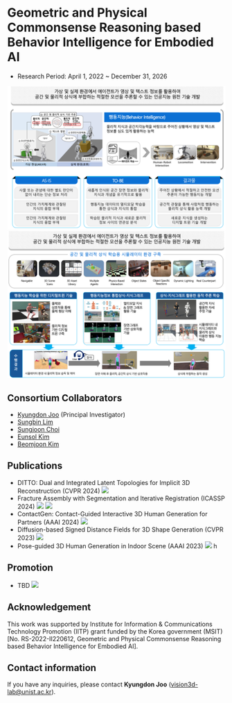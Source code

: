 # Geometric and Physical Commonsense Reasoning based Behavior Intelligence for Embodied AI 
- Research Period: April 1, 2022 ~ December 31, 2026

<img src="../src/Teaser1.png"/>
<img src="../src/Teaser2.png"/>

## Consortium Collaborators
- [Kyungdon Joo](https://unist.info/) (Principal Investigator)
- [Sungbin Lim](https://www.sungbin-lim.net/)
- [Sungjoon Choi](https://sites.google.com/view/sungjoon-choi/home)
- [Eunsol Kim](http://hyumllab.hanyang.ac.kr/)
- [Beomjoon Kim](https://beomjoonkim.github.io/)


## Publications
- DITTO: Dual and Integrated Latent Topologies for Implicit 3D Reconstruction (CVPR 2024) <a href="https://arxiv.org/abs/2403.05005" target="_blank"><img src="https://img.shields.io/badge/link-blue"/></a>
- Fracture Assembly with Segmentation and Iterative Registration (ICASSP 2024) <a href="[https://openaccess.thecvf.com/content/CVPR2023/html/Shim_Diffusion-Based_Signed_Distance_Fields_for_3D_Shape_Generation_CVPR_2023_paper.html](https://ieeexplore.ieee.org/abstract/document/10447659)" target="_blank"><img src="https://img.shields.io/badge/link-blue"/></a> <a href="ttps://github.com/CommonSense-based-Behavior-Intelligence/FRASIER" target="_blank"><img src="https://img.shields.io/badge/code-gray"/></a> 
- ContactGen: Contact-Guided Interactive 3D Human Generation for Partners (AAAI 2024) <a href="[https://openaccess.thecvf.com/content/CVPR2023/html/Shim_Diffusion-Based_Signed_Distance_Fields_for_3D_Shape_Generation_CVPR_2023_paper.html](https://arxiv.org/abs/2401.17212)" target="_blank"><img src="https://img.shields.io/badge/link-blue"/></a>
- Diffusion-based Signed Distance Fields for 3D Shape Generation (CVPR 2023) <a href="https://openaccess.thecvf.com/content/CVPR2023/html/Shim_Diffusion-Based_Signed_Distance_Fields_for_3D_Shape_Generation_CVPR_2023_paper.html" target="_blank"><img src="https://img.shields.io/badge/link-blue"/></a>
- Pose-guided 3D Human Generation in Indoor Scene (AAAI 2023) <a href="https://ojs.aaai.org/index.php/AAAI/article/view/25195" target="_blank"><img src="https://img.shields.io/badge/link-blue"/></a> h


## Promotion
- TBD <a href="https://ojs.aaai.org/index.php/AAAI/article/view/25195" target="_blank"><img src="https://img.shields.io/badge/link-blue"/></a>

## Acknowledgement
This work was supported by Institute for Information & Communications Technology Promotion (IITP) grant funded by the Korea government (MSIT) [No. RS-2022-II220612, Geometric and Physical Commonsense Reasoning based Behavior Intelligence for Embodied AI].

## Contact information
If you have any inquiries, please contact **Kyungdon Joo** (vision3d-lab@unist.ac.kr).
